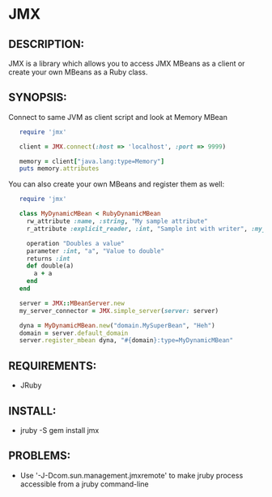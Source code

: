 # JMX

## DESCRIPTION:

JMX is a library which allows you to access JMX MBeans as a client or create
your own MBeans as a Ruby class.

## SYNOPSIS:

Connect to same JVM as client script and look at Memory MBean

```ruby
   require 'jmx'

   client = JMX.connect(:host => 'localhost', :port => 9999)

   memory = client["java.lang:type=Memory"]
   puts memory.attributes
```

You can also create your own MBeans and register them as well:

```ruby
   require 'jmx'

   class MyDynamicMBean < RubyDynamicMBean
     rw_attribute :name, :string, "My sample attribute"
     r_attribute :explicit_reader, :int, "Sample int with writer", :my_reader

     operation "Doubles a value"
     parameter :int, "a", "Value to double"
     returns :int
     def double(a)
       a + a
     end
   end

   server = JMX::MBeanServer.new
   my_server_connector = JMX.simple_server(server: server)

   dyna = MyDynamicMBean.new("domain.MySuperBean", "Heh")
   domain = server.default_domain
   server.register_mbean dyna, "#{domain}:type=MyDynamicMBean"
```

## REQUIREMENTS:

* JRuby

## INSTALL:

* jruby -S gem install jmx

## PROBLEMS:

* Use '-J-Dcom.sun.management.jmxremote' to make jruby process accessible from a jruby command-line

